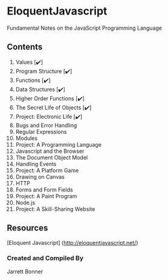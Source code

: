# EloquentJavascript
Fundamental Notes on the JavaScript Programming Language

## Contents 
1. Values [:heavy_check_mark:]
2. Program Structure [:heavy_check_mark:]
3. Functions [:heavy_check_mark:]
4. Data Structures [:heavy_check_mark:]
5. Higher Order Functions [:heavy_check_mark:]
6. The Secret Life of Objects [:heavy_check_mark:]
7. Project: Electronic Life [:heavy_check_mark:]
8. Bugs and Error Handling 
9. Regular Expressions 
10. Modules 
11. Project: A Programming Language 
12. Javascript and the Browser 
13. The Document Object Model 
14. Handling Events 
15. Project: A Platform Game
16. Drawing on Canvas 
17. HTTP
18. Forms and Form Fields 
19. Project: A Paint Program 
20. Node.js
21. Project: A Skill-Sharing Website 

## Resources 
[Eloquent Javascript] (http://eloquentjavascript.net/)

### Created and Compiled By
Jarrett Bonner 